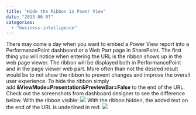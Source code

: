 ```yaml
---
title: "Hide the Ribbon in Power View"
date: "2013-06-07"
categories: 
  - "business-intelligence"
---
```


There may come a day when you want to embed a Power View report into a PerformancePoint dashboard or a Web Part page in SharePoint. The first thing you will notice when entering the URL is the ribbon shows up in the web page viewer. The ribbon will be displayed both in PerformancePoint and in the page viewer web part. More often than not the desired result would be to not show the ribbon to prevent changes and improve the overall user experience. To hide the ribbon simply add **&ViewMode=Presentation&PreviewBar=False** to the end of the URL. Check out the screenshots from dashboard designer to see the difference below. With the ribbon visible: ![](https://images.bradleyschacht.com/wp-content/uploads/2013/06/PowerViewHideRibbon1.png) With the ribbon hidden, the added text on the end of the URL is underlined in red: ![](https://images.bradleyschacht.com/wp-content/uploads/2013/06/PowerViewHideRibbon2.png)
